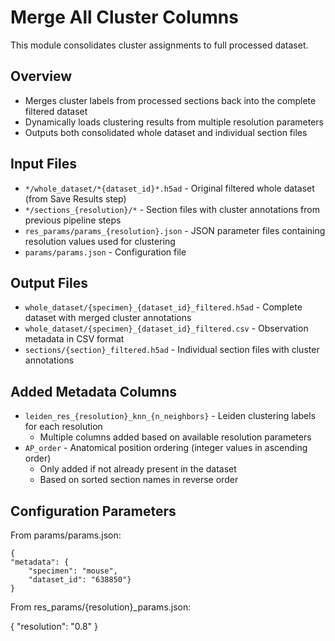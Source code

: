 # Merge All Cluster Columns

This module consolidates cluster assignments to full processed dataset. 

## Overview
- Merges cluster labels from processed sections back into the complete filtered dataset
- Dynamically loads clustering results from multiple resolution parameters
- Outputs both consolidated whole dataset and individual section files

## Input Files
- `*/whole_dataset/*{dataset_id}*.h5ad` - Original filtered whole dataset (from Save Results step)
- `*/sections_{resolution}/*` - Section files with cluster annotations from previous pipeline steps
- `res_params/params_{resolution}.json` - JSON parameter files containing resolution values used for clustering
- `params/params.json` - Configuration file

## Output Files
- `whole_dataset/{specimen}_{dataset_id}_filtered.h5ad` - Complete dataset with merged cluster annotations
- `whole_dataset/{specimen}_{dataset_id}_filtered.csv` - Observation metadata in CSV format
- `sections/{section}_filtered.h5ad` - Individual section files with cluster annotations

## Added Metadata Columns
- `leiden_res_{resolution}_knn_{n_neighbors}` - Leiden clustering labels for each resolution
  - Multiple columns added based on available resolution parameters
- `AP_order` - Anatomical position ordering (integer values in ascending order)
  - Only added if not already present in the dataset
  - Based on sorted section names in reverse order

## Configuration Parameters

From params/params.json:

    {
    "metadata": {
        "specimen": "mouse",
        "dataset_id": "638850"}
    }

From res_params/{resolution}_params.json:

{
    "resolution": "0.8"
}

